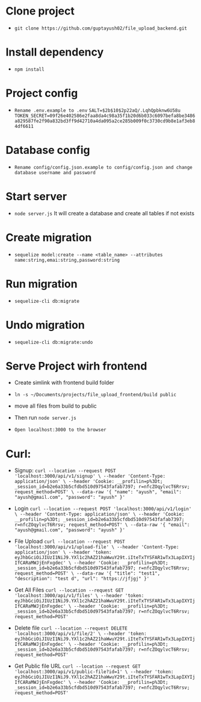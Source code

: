 # Clone project
- `git clone https://github.com/guptayush02/file_upload_backend.git`

# Install dependency
- `npm install`

# Project config
- `Rename .env.example to .env`
`SALT=$2b$10$2p22aQ/.LqhQpbknw6U58u
TOKEN_SECRET=09f26e402586e2faa8da4c98a35f1b20d6b033c6097befa8be3486a829587fe2f90a832bd3ff9d42710a4da095a2ce285b009f0c3730cd9b8e1af3eb84df6611`

# Database config
- `Rename config/config.json.example to config/config.json and change database username and password`

# Start server
- `node server.js` 
It will create a database and create all tables if not exists

# Create migration
- `sequelize model:create --name <table_name> --attributes name:string,emai:string,password:string`

# Run migration
- `sequelize-cli db:migrate`

# Undo migration
-  `sequelize-cli db:migrate:undo`

# Serve Project wirh frontend
- Create simlink with frontend build folder
- `ln -s ~/Documents/projects/file_upload_frontend/build public`
- move all files from build to public
- Then run `node server.js`

- `Open localhost:3000 to the browser`


# Curl:

- Signup:
`
curl --location --request POST 'localhost:3000/api/v1/signup' \
--header 'Content-Type: application/json' \
--header 'Cookie: __profilin=p%3Dt; _session_id=b2e6a33b5cfdbd510d97543fafab7397; r=nfcZOqylvcT6Rrsv; request_method=POST' \
--data-raw '{
    "name": "ayush",
    "email": "ayush@gmail.com",
    "password": "ayush"
}'
`

- Login
`
curl --location --request POST 'localhost:3000/api/v1/login' \
--header 'Content-Type: application/json' \
--header 'Cookie: __profilin=p%3Dt; _session_id=b2e6a33b5cfdbd510d97543fafab7397; r=nfcZOqylvcT6Rrsv; request_method=POST' \
--data-raw '{
    "email": "ayush@gmail.com",
    "password": "ayush"
}'
`

- File Upload
`
curl --location --request POST 'localhost:3000/api/v1/upload-file' \
--header 'Content-Type: application/json' \
--header 'token: eyJhbGciOiJIUzI1NiJ9.YXl1c2hAZ21haWwuY29t.iIteTxTYSFAR1wTx3LapIXYIjIfCARaMWJjEnFxgdec' \
--header 'Cookie: __profilin=p%3Dt; _session_id=b2e6a33b5cfdbd510d97543fafab7397; r=nfcZOqylvcT6Rrsv; request_method=POST' \
--data-raw '{
    "title": "test1",
    "description": "test d",
    "url": "https://jfjgj"
}'
`

- Get All Files
`
curl --location --request GET 'localhost:3000/api/v1/files' \
--header 'token: eyJhbGciOiJIUzI1NiJ9.YXl1c2hAZ21haWwuY29t.iIteTxTYSFAR1wTx3LapIXYIjIfCARaMWJjEnFxgdec' \
--header 'Cookie: __profilin=p%3Dt; _session_id=b2e6a33b5cfdbd510d97543fafab7397; r=nfcZOqylvcT6Rrsv; request_method=POST'
`

- Delete file
`
curl --location --request DELETE 'localhost:3000/api/v1/file/2' \
--header 'token: eyJhbGciOiJIUzI1NiJ9.YXl1c2hAZ21haWwuY29t.iIteTxTYSFAR1wTx3LapIXYIjIfCARaMWJjEnFxgdec' \
--header 'Cookie: __profilin=p%3Dt; _session_id=b2e6a33b5cfdbd510d97543fafab7397; r=nfcZOqylvcT6Rrsv; request_method=POST'
`

- Get Public file URL
`
curl --location --request GET 'localhost:3000/api/v1/public-file?id=1' \
--header 'token: eyJhbGciOiJIUzI1NiJ9.YXl1c2hAZ21haWwuY29t.iIteTxTYSFAR1wTx3LapIXYIjIfCARaMWJjEnFxgdec' \
--header 'Cookie: __profilin=p%3Dt; _session_id=b2e6a33b5cfdbd510d97543fafab7397; r=nfcZOqylvcT6Rrsv; request_method=POST'
`
